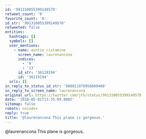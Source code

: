 ```yaml
---
id: '991310055399149570'
retweet_count: '0'
favorite_count: '0'
id_str: '991310055399149570'
retweeted: false
entities:
  hashtags: []
  symbols: []
  user_mentions:
    - name: auntie cistamine
      screen_name: laurenancona
      indices:
        - '0'
        - '13'
      id_str: '36119194'
      id: '36119194'
  urls: []
in_reply_to_status_id_str: '988811076958609408'
in_reply_to_screen_name: laurenancona
original_url: https://twitter.com/jth/status/991310055399149570
date: '2018-05-01T13:35:09.000Z'
sitemap: false
robots: noindex
reply: true
title: '@laurenancona This plane is gorgeous.'
---
```


@laurenancona This plane is gorgeous.